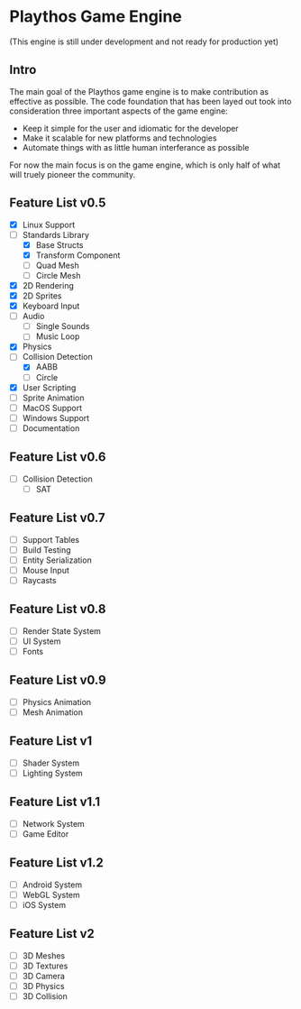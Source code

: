 #  Playthos Game Engine
(This engine is still under development and not ready for production yet)

## Intro
The main goal of the Playthos game engine is to make contribution as effective as possible. The code foundation that has been layed out took into consideration three important aspects of the game engine:
- Keep it simple for the user and idiomatic for the developer
- Make it scalable for new platforms and technologies
- Automate things with as little human interferance as possible

For now the main focus is on the game engine, which is only half of what will truely pioneer the community.

## Feature List v0.5
- [x] Linux Support
- [ ] Standards Library
  - [x] Base Structs
  - [x] Transform Component
  - [ ] Quad Mesh
  - [ ] Circle Mesh
- [x] 2D Rendering
- [x] 2D Sprites
- [x] Keyboard Input
- [ ] Audio
  - [ ] Single Sounds
  - [ ] Music Loop
- [x] Physics
- [ ] Collision Detection
  - [x] AABB
  - [ ] Circle
- [x] User Scripting
- [ ] Sprite Animation
- [ ] MacOS Support
- [ ] Windows Support
- [ ] Documentation

## Feature List v0.6
- [ ] Collision Detection
  - [ ] SAT

## Feature List v0.7
- [ ] Support Tables
- [ ] Build Testing
- [ ] Entity Serialization
- [ ] Mouse Input
- [ ] Raycasts

## Feature List v0.8
- [ ] Render State System
- [ ] UI System
- [ ] Fonts

## Feature List v0.9
- [ ] Physics Animation
- [ ] Mesh Animation

## Feature List v1
- [ ] Shader System
- [ ] Lighting System

## Feature List v1.1
- [ ] Network System
- [ ] Game Editor

## Feature List v1.2
- [ ] Android System
- [ ] WebGL System
- [ ] iOS System

## Feature List v2
- [ ] 3D Meshes
- [ ] 3D Textures
- [ ] 3D Camera
- [ ] 3D Physics
- [ ] 3D Collision
